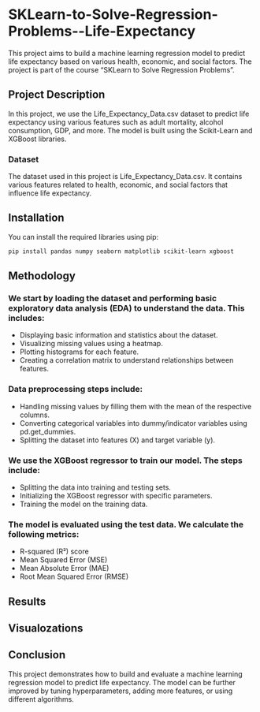 # SKLearn-to-Solve-Regression-Problems--Life-Expectancy
This project aims to build a machine learning regression model to predict life expectancy based on various health, economic, and social factors. The project is part of the course “SKLearn to Solve Regression Problems”.

## Project Description
In this project, we use the Life_Expectancy_Data.csv dataset to predict life expectancy using various features such as adult mortality, alcohol consumption, GDP, and more. The model is built using the Scikit-Learn and XGBoost libraries.

### Dataset
The dataset used in this project is Life_Expectancy_Data.csv. It contains various features related to health, economic, and social factors that influence life expectancy.

## Installation
You can install the required libraries using pip:
```bash
pip install pandas numpy seaborn matplotlib scikit-learn xgboost
```

## Methodology
### We start by loading the dataset and performing basic exploratory data analysis (EDA) to understand the data. This includes:

- Displaying basic information and statistics about the dataset.
- Visualizing missing values using a heatmap.
- Plotting histograms for each feature.
- Creating a correlation matrix to understand relationships between features.

### Data preprocessing steps include:

- Handling missing values by filling them with the mean of the respective columns.
- Converting categorical variables into dummy/indicator variables using pd.get_dummies.
- Splitting the dataset into features (X) and target variable (y).
  
### We use the XGBoost regressor to train our model. The steps include:

- Splitting the data into training and testing sets.
- Initializing the XGBoost regressor with specific parameters.
- Training the model on the training data.

### The model is evaluated using the test data. We calculate the following metrics:

- R-squared (R²) score
- Mean Squared Error (MSE)
- Mean Absolute Error (MAE)
- Root Mean Squared Error (RMSE)

## Results

## Visualozations

## Conclusion
This project demonstrates how to build and evaluate a machine learning regression model to predict life expectancy. The model can be further improved by tuning hyperparameters, adding more features, or using different algorithms.
